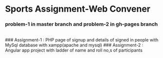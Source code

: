 # Sports Assignment-Web Convener
### problem-1 in master branch and problem-2 in gh-pages branch
<br>
### Assignment-1 : PHP page of signup and details of signed in people with MySql database with xampp(apache and mysql)
### Assignment-2 : Angular app project with ladder of name and roll no,s of participants
